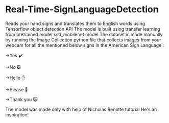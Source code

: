 # Real-Time-SignLanguageDetection

Reads your hand signs and translates them to English words using Tensorflow object detection API
The model is built using transfer learning from pretrained model ssd_mobilenet model
The dataset is made manually by running the Image Collection python file that collects images from your webcam for all the mentioned below signs in the American Sign Language :

->Yes ✔️

->No ❎

->Hello ✋

->Please 🥺

->Thank you 😺

The model was made only with help of Nicholas Renotte tutorial He's an inspiration!
